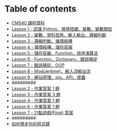 # Table of contents

* [CM540 課程資料](README.md)
* [Lesson 1 - 認識 Python、環境搭建、變數、變數類型](Lesson_1.md)
* [Lesson 2 - 變數、資料型態、輸入輸出、邏輯判斷](Lesson_2.md)
* [Lesson 3 - 邏輯判斷、循環結構](Lesson_3.md)
* [Lesson 4 - 循環結構、儲存容器](Lesson_4.md)
* [Lesson 5 - 儲存容器、Function、排序演算法](Lesson_5.md)
* [Lesson 6 - Function、Dictionary、錯誤捕捉](Lesson\_6.md)
* [Lesson 7 - 錯誤捕捉、OOP](Lesson\_7.md)
* [Lesson 8 - Module(time)、輸入流輸出流](Lesson\_8.md)
* [Lesson 9 - 網站原理、pip、API、爬蟲](Lesson\_9.md)
* #########
* [Lesson 2 - 作業答案 1 題](Lesson_2_Homework.md)
* [Lesson 3 - 作業答案 3 題](Lesson_3_Homework.md)
* [Lesson 4 - 作業答案 1 題](Lesson_4_Homework.md)
* [Lesson 6 - 作業答案 1 題](Lesson_6_Homework.md)
* [Lesson 7 - 21點遊戲(Final) 答案](Lesson_7_Homework.md)
* #########
* [如何帶走你的程式碼](HowToBringCode.md)
